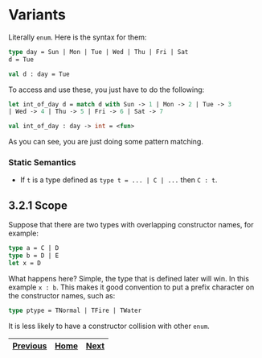 # Variants

Literally `enum`. Here is the syntax for them:

```OCaml
type day = Sun | Mon | Tue | Wed | Thu | Fri | Sat
d = Tue

val d : day = Tue
```

To access and use these, you just have to do the following:

```OCaml
let int_of_day d = match d with Sun -> 1 | Mon -> 2 | Tue -> 3
| Wed -> 4 | Thu -> 5 | Fri -> 6 | Sat -> 7

val int_of_day : day -> int = <fun>
```

As you can see, you are just doing some pattern matching.

### Static Semantics

- If `t` is a type defined as `type t = ... | C | ...` then `C : t`.

## 3.2.1 Scope

Suppose that there are two types with overlapping constructor names, for example:

```OCaml
type a = C | D
type b = D | E
let x = D
```

What happens here? Simple, the type that is defined later will win. In this example `x : b`. This makes it good convention to put a prefix character on the constructor names, such as:

```OCaml
type ptype = TNormal | TFire | TWater
```

It is less likely to have a constructor collision with other `enum`.

| [Previous](ch03_01_lists.md) | [Home](ch03_00_data_and_types) | [Next](ch03_03_ounit.md) | 
| ---------------------------- | ------------------------------ | ------------------------ |
